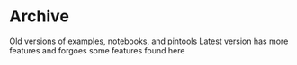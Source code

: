 # Archive

Old versions of examples, notebooks, and pintools
Latest version has more features and forgoes some features found here
